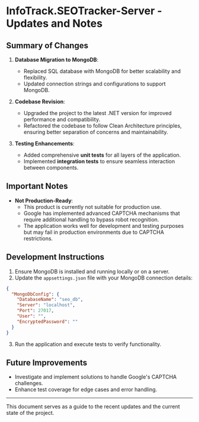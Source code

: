 # InfoTrack.SEOTracker-Server - Updates and Notes

## Summary of Changes
1. **Database Migration to MongoDB**:
   - Replaced SQL database with MongoDB for better scalability and flexibility.
   - Updated connection strings and configurations to support MongoDB.

2. **Codebase Revision**:
   - Upgraded the project to the latest .NET version for improved performance and compatibility.
   - Refactored the codebase to follow Clean Architecture principles, ensuring better separation of concerns and maintainability.

3. **Testing Enhancements**:
   - Added comprehensive **unit tests** for all layers of the application.
   - Implemented **integration tests** to ensure seamless interaction between components.

## Important Notes
- **Not Production-Ready**:
  - This product is currently not suitable for production use.
  - Google has implemented advanced CAPTCHA mechanisms that require additional handling to bypass robot recognition.
  - The application works well for development and testing purposes but may fail in production environments due to CAPTCHA restrictions.

## Development Instructions
1. Ensure MongoDB is installed and running locally or on a server.
2. Update the `appsettings.json` file with your MongoDB connection details:

```json
{
  "MongoDbConfig": {
    "DatabaseName": "seo_db",
    "Server": "localhost",
    "Port": 27017,
    "User": "",
    "EncryptedPassword": ""
  }
}
```
3. Run the application and execute tests to verify functionality.

## Future Improvements
- Investigate and implement solutions to handle Google's CAPTCHA challenges.
- Enhance test coverage for edge cases and error handling.

---

This document serves as a guide to the recent updates and the current state of the project.